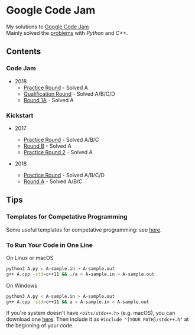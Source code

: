 # Google Code Jam

My solutions to [Google Code Jam](https://code.google.com/codejam)  
Mainly solved the [problems](https://code.google.com/codejam/past-contests) with *Python* and *C++*.


## Contents


### Code Jam

* 2018
   * [Practice Round](https://codejam.withgoogle.com/2018/challenges/0000000000000130/dashboard) - Solved A
   * [Qualification Round](https://codejam.withgoogle.com/2018/challenges/00000000000000cb/dashboard) - Solved A/B/C/D
   * [Round 1A](https://codejam.withgoogle.com/2018/challenges/0000000000007883/dashboard) - Solved A


### Kickstart

* 2017
   * [Practice Round](https://code.google.com/codejam/contest/6304486/dashboard) - Solved A/B/C
   * [Round B](https://code.google.com/codejam/contest/11304486/dashboard) - Solved A
   * [Practice Round 2](https://code.google.com/codejam/contest/12254486/dashboard) - Solved A

* 2018
   * [Practice Round](https://code.google.com/codejam/contest/4374486/dashboard) - Solved A/B/C/D
   * [Round A](https://code.google.com/codejam/contest/9234486/dashboard) - Solved A/B/C


## Tips


### Templates for Competative Programming

Some useful templates for competative programming: see [here](https://github.com/elvisyjlin/google-code-jam/tree/master/Templates).


### To Run Your Code in One Line

On Linux or macOS

```bash
python3 A.py < A-sample.in > A-sample.out
g++ A.cpp -std=c++11 && ./a < A-sample.in > A-sample.out
```

On Windows

```bash
python3 A.py < A-sample.in > A-sample.out
g++ A.cpp -std=c++11 && a < A-sample.in > A-sample.out
```

If you're system doesn't have `<bits/stdc++.h>` (e.g. macOS), you can download one 
[here](https://gist.github.com/elvisyjlin/06b8125d81dc213a2c37e5cdebc18bf3). 
Then include it as `#include "[YOUR PATH]/stdc++.h"` at the beginning of your code.